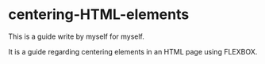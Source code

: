 # centering-HTML-elements


This is a guide write by myself for myself.

It is a guide regarding centering elements in an HTML page using FLEXBOX.
